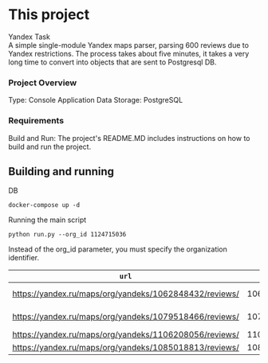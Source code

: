 # This project
Yandex Task  
A simple single-module Yandex maps parser, parsing 600 reviews due to Yandex restrictions. 
The process takes about five minutes, it takes a very long time to convert into objects 
that are sent to Postgresql DB.

### Project Overview
Type: Console Application
Data Storage: PostgreSQL  

### Requirements
Build and Run: The project's README.MD includes instructions on how to build and run the project.

## Building and running

DB
```
docker-compose up -d
```
Running the main script
```
python run.py --org_id 1124715036
```
Instead of the org_id parameter, you must specify the organization identifier.

| `url`                                                  | `org_id`   | `name`           |
|--------------------------------------------------------|------------|------------------|
| https://yandex.ru/maps/org/yandeks/1062848432/reviews/ | 1062848432 | Курский вокзал   |
| https://yandex.ru/maps/org/yandeks/1079518466/reviews/ | 1079518466 | Казанский вокзал |
| https://yandex.ru/maps/org/yandeks/1106208056/reviews/ | 1106208056 | Ленинградский    |
| https://yandex.ru/maps/org/yandeks/1085018813/reviews/ | 1085018813 | Ярославский      |